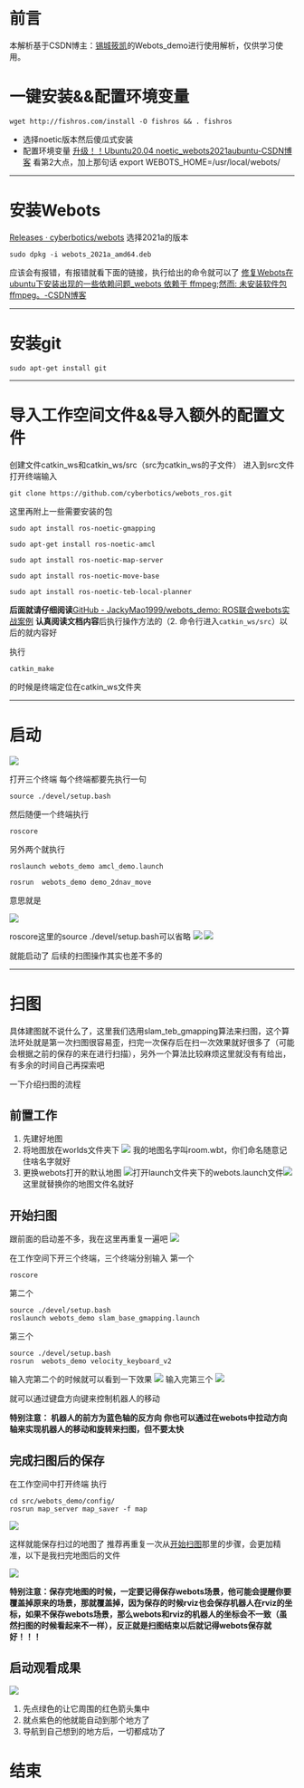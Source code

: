 # 前言
本解析基于CSDN博主：[锡城筱凯](https://blog.csdn.net/xiaokai1999 "锡城筱凯")的Webots_demo进行使用解析，仅供学习使用。
# 一键安装&&配置环境变量
```shell
wget http://fishros.com/install -O fishros && . fishros
```
- 选择noetic版本然后傻瓜式安装
- 配置环境变量 [升级！！Ubuntu20.04 noetic\_webots2021aubuntu-CSDN博客](https://blog.csdn.net/xiaokai1999/article/details/113938950) 看第2大点，加上那句话
	export WEBOTS_HOME=/usr/local/webots/

---
# 安装Webots
[Releases · cyberbotics/webots](https://github.com/cyberbotics/webots/releases)
选择2021a的版本
``` shell
sudo dpkg -i webots_2021a_amd64.deb
```
应该会有报错，有报错就看下面的链接，执行给出的命令就可以了
[修复Webots在ubuntu下安装出现的一些依赖问题\_webots 依赖于 ffmpeg;然而: 未安装软件包 ffmpeg。-CSDN博客](https://blog.csdn.net/weixin_43687617/article/details/118674809)

---
# 安装git
``` shell
sudo apt-get install git
```

---
# 导入工作空间文件&&导入额外的配置文件
创建文件catkin_ws和catkin_ws/src（src为catkin_ws的子文件）
进入到src文件打开终端输入
``` shell
git clone https://github.com/cyberbotics/webots_ros.git
```
这里再附上一些需要安装的包
``` shell
sudo apt install ros-noetic-gmapping
```

``` shell
sudo apt-get install ros-noetic-amcl
```

``` shell
sudo apt install ros-noetic-map-server
```

``` shell
sudo apt install ros-noetic-move-base
```

``` shell
sudo apt install ros-noetic-teb-local-planner
```

**后面就请仔细阅读**[GitHub - JackyMao1999/webots\_demo: ROS联合webots实战案例](https://github.com/JackyMao1999/webots_demo)
**认真阅读文档内容**后执行操作方法的（2. 命令行进入`catkin_ws/src`）以后的就内容好

执行
``` shell
catkin_make
```
的时候是终端定位在catkin_ws文件夹

---
# 启动
![](./Image/Pasted_image_20240527160241.png)

打开三个终端
每个终端都要先执行一句
``` shell
source ./devel/setup.bash
```
然后随便一个终端执行
``` shell
roscore
```

另外两个就执行
``` shell
roslaunch webots_demo amcl_demo.launch
```

``` shell
rosrun  webots_demo demo_2dnav_move
```

意思就是

![](./Image/Pasted_image_20240603143331.png)

roscore这里的source ./devel/setup.bash可以省略
![](./Image/Pasted_image_20240603143359.png)
![](./Image/Pasted_image_20240603143419.png)

就能启动了
后续的扫图操作其实也差不多的

---
# 扫图
具体建图就不说什么了，这里我们选用slam_teb_gmapping算法来扫图，这个算法坏处就是第一次扫图很容易歪，扫完一次保存后在扫一次效果就好很多了（可能会根据之前的保存的来在进行扫描），另外一个算法比较麻烦这里就没有有给出，有多余的时间自己再探索吧

一下介绍扫图的流程
## 前置工作
1. 先建好地图
2. 将地图放在worlds文件夹下
	![](./Image/Pasted_image_20240603144730.png)
	我的地图名字叫room.wbt，你们命名随意记住啥名字就好
3. 更换webots打开的默认地图
	![](./Image/Pasted_image_20240603145004.png)打开launch文件夹下的webots.launch文件![](./Image/Pasted_image_20240603145232.png)这里就替换你的地图文件名就好

## 开始扫图
跟前面的启动差不多，我在这里再重复一遍吧
![](./Image/Pasted_image_20240603145431.png)

在工作空间下开三个终端，三个终端分别输入
第一个
``` shell
roscore
```
第二个
``` shell
source ./devel/setup.bash
roslaunch webots_demo slam_base_gmapping.launch
```
第三个
``` shell
source ./devel/setup.bash
rosrun  webots_demo velocity_keyboard_v2
```

输入完第二个的时候就可以看到一下效果
![](./Image/Pasted_image_20240603150135.png)
输入完第三个
![](./Image/bbb50167-152a-4d47-baea-f8004f827ad7.gif)

就可以通过键盘方向键来控制机器人的移动

**特别注意：
机器人的前方为蓝色轴的反方向
你也可以通过在webots中拉动方向轴来实现机器人的移动和旋转来扫图，但不要太快**

## 完成扫图后的保存
在工作空间中打开终端
执行
``` shell
cd src/webots_demo/config/
rosrun map_server map_saver -f map
```
![](./Image/Pasted_image_20240603151023.png)

这样就能保存扫过的地图了
推荐再重复一次从[开始扫图](##开始扫图)那里的步骤，会更加精准，以下是我扫完地图后的文件

![](./Image/Pasted_image_20240603151313.png)

**特别注意：保存完地图的时候，一定要记得保存webots场景，他可能会提醒你要覆盖掉原来的场景，那就覆盖掉，因为保存的时候rviz也会保存机器人在rviz的坐标，如果不保存webots场景，那么webots和rviz的机器人的坐标会不一致（虽然扫图的时候看起来不一样），反正就是扫图结束以后就记得webots保存就好！！！**

## 启动观看成果
![](./Image/f59b23e8-7918-4369-a314-3644bced02f9.gif)
1. 先点绿色的让它周围的红色箭头集中
2. 就点紫色的他就能自动到那个地方了
3. 导航到自己想到的地方后，一切都成功了
# 结束
